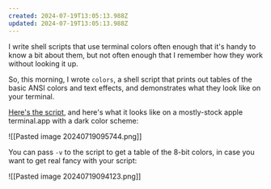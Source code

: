 ```yaml
---
created: 2024-07-19T13:05:13.988Z
updated: 2024-07-19T13:05:13.988Z
---
```

I write shell scripts that use terminal colors often enough that it's handy to know a bit about them, but not often enough that I remember how they work without looking it up.

So, this morning, I wrote `colors`, a shell script that prints out tables of the basic ANSI colors and text effects, and demonstrates what they look like on your terminal.

[Here's the script](https://github.com/llimllib/personal_code/blob/master/homedir/.local/bin/colors), and here's what it looks like on a mostly-stock apple terminal.app with a dark color scheme:

![[Pasted image 20240719095744.png]]

You can pass `-v` to the script to get a table of the 8-bit colors, in case you want to get real fancy with your script:

![[Pasted image 20240719094123.png]]